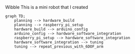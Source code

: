 Wibble
This is a mini robot that I created

```mermaid
graph TD;
    planning --> hardware_build
    planning --> raspberry_pi_setup
    hardware_build --> arduino_config
    arduino_config --> hardware_software_integration
    raspberry_pi_setup --> hardware_software_integration
    hardware_software_integration --> tuning
    tuning --> repeat_previous_with_6DOF_arm
```
